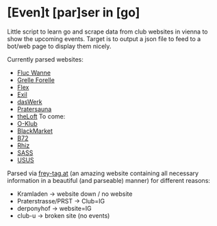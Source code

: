 # \[Even]t \[par]ser in \[go]

Little script to learn go and scrape data from club websites in vienna to show the upcoming events.
Target is to output a json file to feed to a bot/web page to display them nicely.

Currently parsed websites:
- [Fluc Wanne](https://fluc.at/programm/2023_Flucwoche%d.html)
- [Grelle Forelle](https://www.grelleforelle.com/programm/)
- [Flex](https://flex.at/events/monat/)
- [Exil](https://exil1.ticket.io/)
- [dasWerk](https://www.daswerk.org/programm/)
- [Pratersauna](https://pratersauna.tv/programm/)
- [theLoft](https://www.theloft.at/programm/)
To come:
- [O-Klub](https://shop.eventjet.at/o-vienna)
- [BlackMarket](http://www.blackmarket.at/?page_id=49)
- [B72](https://www.b72.at/program)
- [Rhiz](https://rhiz.wien/programm/)
- [SASS](https://sassvienna.com/programm)
- [USUS](https://amwasser.wien/events)

Parsed via [frey-tag.at](https://frey-tag.at/locations/) (an amazing website containing all necessary
information in a beautiful (and parseable) manner) for different reasons:
 - Kramladen -> website down / no website
 - Praterstrasse/PRST -> Club=IG
 - derponyhof -> website=IG
 - club-u -> broken site (no events)
